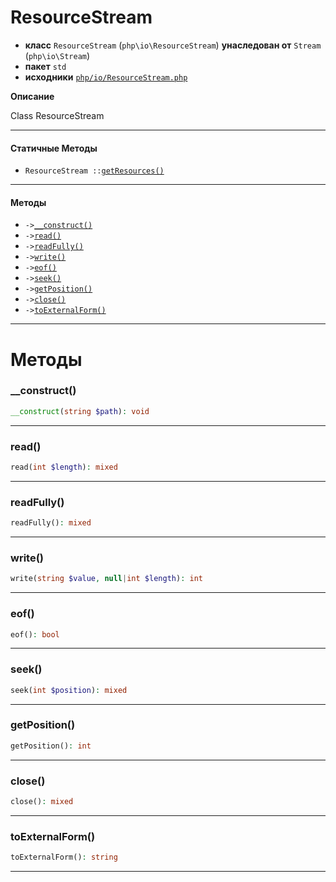 # ResourceStream

- **класс** `ResourceStream` (`php\io\ResourceStream`) **унаследован от** `Stream` (`php\io\Stream`)
- **пакет** `std`
- **исходники** [`php/io/ResourceStream.php`](./src/main/resources/JPHP-INF/sdk/php/io/ResourceStream.php)

**Описание**

Class ResourceStream

---

#### Статичные Методы

- `ResourceStream ::`[`getResources()`](#method-getresources)

---

#### Методы

- `->`[`__construct()`](#method-__construct)
- `->`[`read()`](#method-read)
- `->`[`readFully()`](#method-readfully)
- `->`[`write()`](#method-write)
- `->`[`eof()`](#method-eof)
- `->`[`seek()`](#method-seek)
- `->`[`getPosition()`](#method-getposition)
- `->`[`close()`](#method-close)
- `->`[`toExternalForm()`](#method-toexternalform)

---
# Методы

<a name="method-__construct"></a>

### __construct()
```php
__construct(string $path): void
```

---

<a name="method-read"></a>

### read()
```php
read(int $length): mixed
```

---

<a name="method-readfully"></a>

### readFully()
```php
readFully(): mixed
```

---

<a name="method-write"></a>

### write()
```php
write(string $value, null|int $length): int
```

---

<a name="method-eof"></a>

### eof()
```php
eof(): bool
```

---

<a name="method-seek"></a>

### seek()
```php
seek(int $position): mixed
```

---

<a name="method-getposition"></a>

### getPosition()
```php
getPosition(): int
```

---

<a name="method-close"></a>

### close()
```php
close(): mixed
```

---

<a name="method-toexternalform"></a>

### toExternalForm()
```php
toExternalForm(): string
```

---
